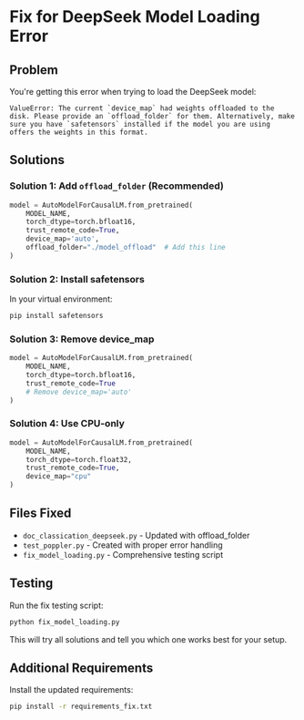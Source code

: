# Fix for DeepSeek Model Loading Error

## Problem
You're getting this error when trying to load the DeepSeek model:
```
ValueError: The current `device_map` had weights offloaded to the disk. Please provide an `offload_folder` for them. Alternatively, make sure you have `safetensors` installed if the model you are using offers the weights in this format.
```

## Solutions

### Solution 1: Add `offload_folder` (Recommended)
```python
model = AutoModelForCausalLM.from_pretrained(
    MODEL_NAME,
    torch_dtype=torch.bfloat16,
    trust_remote_code=True,
    device_map='auto',
    offload_folder="./model_offload"  # Add this line
)
```

### Solution 2: Install safetensors
In your virtual environment:
```bash
pip install safetensors
```

### Solution 3: Remove device_map
```python
model = AutoModelForCausalLM.from_pretrained(
    MODEL_NAME,
    torch_dtype=torch.bfloat16,
    trust_remote_code=True
    # Remove device_map='auto'
)
```

### Solution 4: Use CPU-only
```python
model = AutoModelForCausalLM.from_pretrained(
    MODEL_NAME,
    torch_dtype=torch.float32,
    trust_remote_code=True,
    device_map="cpu"
)
```

## Files Fixed
- `doc_classication_deepseek.py` - Updated with offload_folder
- `test_poppler.py` - Created with proper error handling
- `fix_model_loading.py` - Comprehensive testing script

## Testing
Run the fix testing script:
```bash
python fix_model_loading.py
```

This will try all solutions and tell you which one works best for your setup.

## Additional Requirements
Install the updated requirements:
```bash
pip install -r requirements_fix.txt
```